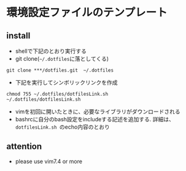 # 環境設定ファイルのテンプレート

## install

- shellで下記のとおり実行する
- git clone(`~/.dotfiles`に落としてくる)
```
git clone ***/dotfiles.git  ~/.dotfiles
```

- 下記を実行してシンボリックリンクを作成
```
chmod 755 ~/.dotfiles/dotfilesLink.sh
~/.dotfiles/dotfilesLink.sh
```
- vimを初回に開いたときに、必要なライブラリがダウンロードされる
- bashrcに自分のbash設定をincludeする記述を追加する. 詳細は、 `dotfilesLink.sh `のecho内容のとおり

## attention

- please use vim7.4 or more
